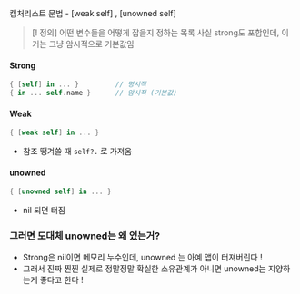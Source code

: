 캡처리스트 문법 - [weak self] , [unowned self]
>[! 정의]
>어떤 변수들을 어떻게 잡을지 정하는 목록
>사실 strong도 포함인데, 이거는 그냥 암시적으로 기본값임 

#### Strong
```swift
{ [self] in ... }         // 명시적
{ in ... self.name }      // 암시적 (기본값)
```

#### Weak
```swift
{ [weak self] in ... }
```
- 참조 땡겨쓸 때 `self?.`  로 가져옴 
#### unowned 
```swift
{ [unowned self] in ... }
```
- nil 되면 터짐


### 그러면 도대체 unowned는 왜 있는거? 
- Strong은 nil이면 메모리 누수인데, unowned 는 아예 앱이 터져버린다 ! 
- 그래서 진짜 찐찐 실제로 정말정말 확실한 소유관계가 아니면 unowned는 지양하는게 좋다고 한다 ! 


